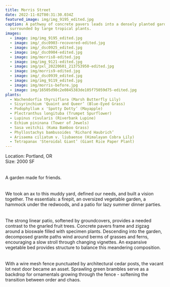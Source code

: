 ```yaml
---
title: Morris Street
date: 2022-11-02T00:31:30.034Z
featured_image: img/img_9195_edited.jpg
caption: A pathway of concrete pavers leads into a densely planted garden
  surrounded by large tropical plants.
images:
  - image: img/img_9195_edited.jpg
  - image: img/_dsc0903-recovered-edited.jpg
  - image: img/_dsc0925_edited.jpg
  - image: img/_dsc0904-edited.jpg
  - image: img/morris8-edited.jpg
  - image: img/img_9121-edited.jpg
  - image: img/pxl_20220601_213753950-edited.jpg
  - image: img/morris9-edited.jpg
  - image: img/_dsc0939_edited.jpg
  - image: img/img_9119_edited.jpg
  - image: img/morris-before.jpg
  - image: img/16505d98c2e0845383de105f75059d75-edited.jpg
plants:
  - Wachendorfia thyrsiflora (Marsh Butterfly Lily)
  - Sisyrinchium 'Quaint and Queer’ (Blue-Eyed Grass)
  - Podophyllum x 'Spotty Dotty’ (Mayapple)
  - Plectranthus longituba (Trumpet Spurflower)
  - Lupinus rivularis (Riverbank Lupine)
  - Echium pininana (Tower of Jewels)
  - Sasa veitchii (Kuma Bamboo Grass)
  - Phyllostachys bambusoides 'Richard Haubrich’
  - Arisaema ciliatum v. liubaense (Himalayan Cobra Lily)
  - Tetrapanax 'Steroidal Giant’ (Giant Rice Paper Plant)
---
```

L﻿ocation: Portland, OR\
S﻿ize: 2000 SF\
\
\
A garden made for friends. \
\
\
We took an ax to this muddy yard, defined our needs, and built a vision together. The essentials: a firepit, an oversized vegetable garden, a hammock under the redwoods, and a patio for lazy summer dinner parties.\
\
\
The strong linear patio, softened by groundcovers, provides a needed contrast to the gnarled fruit trees. Concrete pavers frame and zigzag around a bioswale filled with specimen plants. Descending into the garden, decomposed granite paths wind around berms of grasses and ferns, encouraging a slow stroll through changing vignettes. An expansive vegetable bed provides structure to balance this meandering composition. \
\
\
With a wire mesh fence punctuated by architectural cedar posts, the vacant lot next door became an asset. Sprawling green brambles serve as a backdrop for ornamentals growing through the fence - softening the transition between order and chaos.
